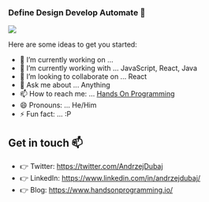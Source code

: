 ### Define Design Develop Automate 👋 
![](https://komarev.com/ghpvc/?username=coffeina&color=ee959e)

Here are some ideas to get you started:

- 🔭 I’m currently working on ... 
- 🌱 I’m currently working with ... JavaScript, React, Java
- 👯 I’m looking to collaborate on ... React
- 💬 Ask me about ... Anything
- 📫 How to reach me: ... [Hands On Programming](https://www.handsonprogramming.io)
- 😄 Pronouns: ... He/Him
- ⚡ Fun fact: ... :P


## Get in touch :mailbox:

* :point_right: Twitter: <https://twitter.com/AndrzejDubaj>
* :point_right: LinkedIn: <https://www.linkedin.com/in/andrzejdubaj/>
* :point_right: Blog: <https://www.handsonprogramming.io/>
